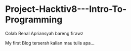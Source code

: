 # Project-Hacktiv8---Intro-To-Programming
Colab Renal Apriansyah bareng firawz

My first Blog terserah kalian mau tulis apa...